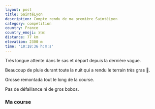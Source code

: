 ```yaml
---
layout: post
title: SaintéLyon
description: Compte rendu de ma première SaintéLyon
category: compétition
country: France
country_emoji: 🇫🇷
distance: 77 km
elevation: 2300 m
time: '10:18:36 h:m:s'
---
```


Très longue attente dans le sas et départ depuis la dernière vague.

Beaucoup de pluie durant toute la nuit qui a rendu le terrain très gras 💩.

Grosse remontada tout le long de la course.

Pas de défaillance ni de gros bobos.

### Ma course

<iframe
  height='405'
  width='100%'
  frameborder='0'
  allowtransparency='true'
  scrolling='no'
  data-src='https://www.strava.com/activities/2904875567/embed/3933d180da3506f14ed2a0e25c34bef0b0acdee3'
  >
</iframe>

<!--
vim:spell spelllang=fr
-->
